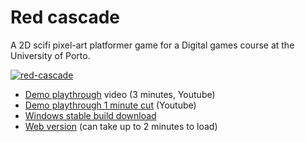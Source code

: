 # Red cascade

A 2D scifi pixel-art platformer game for a Digital games course at the University of Porto.

<a href="https://ibb.co/HXnX8dM"><img src="https://i.ibb.co/GFcFST1/red-cascade.jpg" alt="red-cascade" border="0"></a>

* [Demo playthrough](https://www.youtube.com/watch?v=Y7aEce-X7xk) video (3 minutes, Youtube)
* [Demo playthrough 1 minute cut](https://www.youtube.com/watch?v=7cnEMihMA6s) (Youtube)
* [Windows stable build download](https://gofile.io/d/pMzTZ4) 
* [Web version](https://redcascade.netlify.com/) (can take up to 2 minutes to load)
